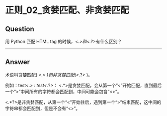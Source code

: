 # 正则_02_贪婪匹配、非贪婪匹配


## Question
用 Python 匹配 HTML tag 的时候，<.*>和<.*?>有什么区别？

----

## Answer
术语叫贪婪匹配( <.*> )和非贪婪匹配(<.*?> )。

例如：test<.*> : test<.*?>：
<.*>是贪婪匹配，会从第一个“<”开始匹配，直到最后一个“>”中间所有的字符都会匹配到，中间可能会包含“<>”。

<.*?>是非贪婪匹配，从第一个“<”开始往后，遇到第一个“>”结束匹配，这中间的字符串都会匹配到，但是不会有“<>”。
